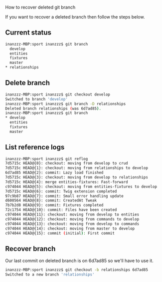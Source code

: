 How to recover deleted git branch

If you want to recover a deleted branch then follow the steps below.

## Current status
```sh
inanzzz-MBP:sport inanzzz$ git branch
  develop
  entities
  fixtures
  master
* relationships
```
## Delete branch
```sh
inanzzz-MBP:sport inanzzz$ git checkout develop
Switched to branch 'develop'
inanzzz-MBP:sport inanzzz$ git branch -D relationships
Deleted branch relationships (was 6d7ad85).
inanzzz-MBP:sport inanzzz$ git branch
* develop
  entities
  fixtures
  master
```
## List reference logs
```sh
inanzzz-MBP:sport inanzzz$ git reflog
7d5715c HEAD@{0}: checkout: moving from develop to crud
7d5715c HEAD@{1}: checkout: moving from relationships to develop
6d7ad85 HEAD@{2}: commit: Lazy load finished
7d5715c HEAD@{3}: checkout: moving from develop to relationships
7d5715c HEAD@{4}: merge entities-fixtures: Fast-forward
c974044 HEAD@{5}: checkout: moving from entities-fixtures to develop
7d5715c HEAD@{6}: commit: Twig extension completed
97c9b87 HEAD@{7}: commit: Small error handling update
d600564 HEAD@{8}: commit: CreatedAt Tweak
7b7b2d8 HEAD@{9}: commit: Fixtures completed
72c1754 HEAD@{10}: commit: Files have been created
c974044 HEAD@{11}: checkout: moving from develop to entities
c974044 HEAD@{12}: checkout: moving from commands to develop
c974044 HEAD@{13}: checkout: moving from develop to commands
c974044 HEAD@{14}: checkout: moving from master to develop
c974044 HEAD@{15}: commit (initial): First commit
```
## Recover branch

Our last commit on deleted branch is on 6d7ad85 so we'll have to use it.

```sh
inanzzz-MBP:sport inanzzz$ git checkout -b relationships 6d7ad85
Switched to a new branch 'relationships'
```